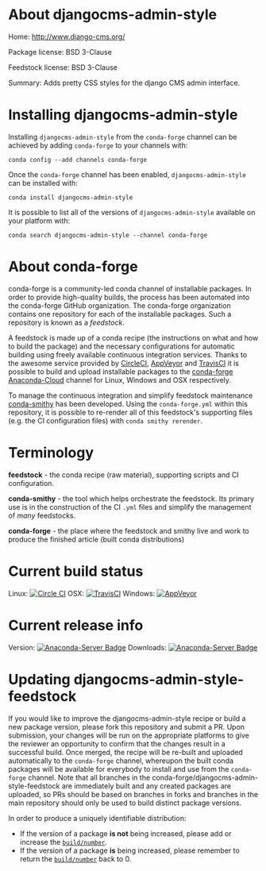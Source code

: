 About djangocms-admin-style
===========================

Home: http://www.django-cms.org/

Package license: BSD 3-Clause

Feedstock license: BSD 3-Clause

Summary: Adds pretty CSS styles for the django CMS admin interface.



Installing djangocms-admin-style
================================

Installing `djangocms-admin-style` from the `conda-forge` channel can be achieved by adding `conda-forge` to your channels with:

```
conda config --add channels conda-forge
```

Once the `conda-forge` channel has been enabled, `djangocms-admin-style` can be installed with:

```
conda install djangocms-admin-style
```

It is possible to list all of the versions of `djangocms-admin-style` available on your platform with:

```
conda search djangocms-admin-style --channel conda-forge
```


About conda-forge
=================

conda-forge is a community-led conda channel of installable packages.
In order to provide high-quality builds, the process has been automated into the
conda-forge GitHub organization. The conda-forge organization contains one repository
for each of the installable packages. Such a repository is known as a *feedstock*.

A feedstock is made up of a conda recipe (the instructions on what and how to build
the package) and the necessary configurations for automatic building using freely
available continuous integration services. Thanks to the awesome service provided by
[CircleCI](https://circleci.com/), [AppVeyor](http://www.appveyor.com/)
and [TravisCI](https://travis-ci.org/) it is possible to build and upload installable
packages to the [conda-forge](https://anaconda.org/conda-forge)
[Anaconda-Cloud](http://docs.anaconda.org/) channel for Linux, Windows and OSX respectively.

To manage the continuous integration and simplify feedstock maintenance
[conda-smithy](http://github.com/conda-forge/conda-smithy) has been developed.
Using the ``conda-forge.yml`` within this repository, it is possible to re-render all of
this feedstock's supporting files (e.g. the CI configuration files) with ``conda smithy rerender``.


Terminology
===========

**feedstock** - the conda recipe (raw material), supporting scripts and CI configuration.

**conda-smithy** - the tool which helps orchestrate the feedstock.
                   Its primary use is in the construction of the CI ``.yml`` files
                   and simplify the management of *many* feedstocks.

**conda-forge** - the place where the feedstock and smithy live and work to
                  produce the finished article (built conda distributions)

Current build status
====================

Linux: [![Circle CI](https://circleci.com/gh/conda-forge/djangocms-admin-style-feedstock.svg?style=shield)](https://circleci.com/gh/conda-forge/djangocms-admin-style-feedstock)
OSX: [![TravisCI](https://travis-ci.org/conda-forge/djangocms-admin-style-feedstock.svg?branch=master)](https://travis-ci.org/conda-forge/djangocms-admin-style-feedstock)
Windows: [![AppVeyor](https://ci.appveyor.com/api/projects/status/github/conda-forge/djangocms-admin-style-feedstock?svg=True)](https://ci.appveyor.com/project/conda-forge/djangocms-admin-style-feedstock/branch/master)

Current release info
====================
Version: [![Anaconda-Server Badge](https://anaconda.org/conda-forge/djangocms-admin-style/badges/version.svg)](https://anaconda.org/conda-forge/djangocms-admin-style)
Downloads: [![Anaconda-Server Badge](https://anaconda.org/conda-forge/djangocms-admin-style/badges/downloads.svg)](https://anaconda.org/conda-forge/djangocms-admin-style)


Updating djangocms-admin-style-feedstock
========================================

If you would like to improve the djangocms-admin-style recipe or build a new
package version, please fork this repository and submit a PR. Upon submission,
your changes will be run on the appropriate platforms to give the reviewer an
opportunity to confirm that the changes result in a successful build. Once
merged, the recipe will be re-built and uploaded automatically to the
`conda-forge` channel, whereupon the built conda packages will be available for
everybody to install and use from the `conda-forge` channel.
Note that all branches in the conda-forge/djangocms-admin-style-feedstock are
immediately built and any created packages are uploaded, so PRs should be based
on branches in forks and branches in the main repository should only be used to
build distinct package versions.

In order to produce a uniquely identifiable distribution:
 * If the version of a package **is not** being increased, please add or increase
   the [``build/number``](http://conda.pydata.org/docs/building/meta-yaml.html#build-number-and-string).
 * If the version of a package **is** being increased, please remember to return
   the [``build/number``](http://conda.pydata.org/docs/building/meta-yaml.html#build-number-and-string)
   back to 0.
